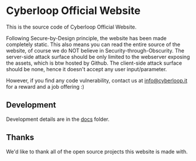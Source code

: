 # Cyberloop Official Website

This is the source code of Cyberloop Official Website.

Following Secure-by-Design principle, the website has been made completely static.
This also means you can read the entire source of the website, of course we do NOT believe in Security-through-Obscurity.
The server-side attack surface should be only limited to the webserver exposing the assets, which is btw hosted by Github.
The client-side attack surface should be none, hence it doesn't accept any user input/parameter.

However, if you find any code vulnerability, contact us at info@cyberloop.it for a reward and a job offering :)

## Development

Development details are in the [docs](./docs) folder.

## Thanks

We'd like to thank all of the open source projects this website is made with.
